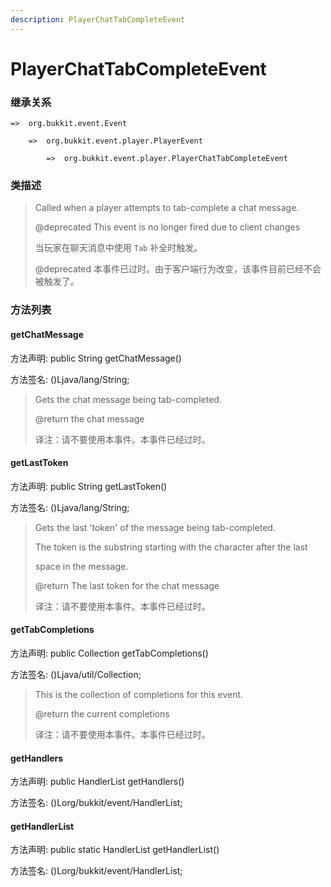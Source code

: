 ```yaml
---
description: PlayerChatTabCompleteEvent
---
```


# PlayerChatTabCompleteEvent

### 继承关系

    =>  org.bukkit.event.Event

        =>  org.bukkit.event.player.PlayerEvent

            =>  org.bukkit.event.player.PlayerChatTabCompleteEvent

### 类描述

> Called when a player attempts to tab-complete a chat message.
>
> @deprecated This event is no longer fired due to client changes
>
>
> 
> 当玩家在聊天消息中使用 `Tab` 补全时触发。
>
> @deprecated 本事件已过时。由于客户端行为改变，该事件目前已经不会被触发了。

### 方法列表

#### getChatMessage

方法声明: public String getChatMessage()

方法签名: ()Ljava/lang/String;

> Gets the chat message being tab-completed.
>
> @return the chat message
>
>
> 
> 译注：请不要使用本事件。本事件已经过时。

#### getLastToken

方法声明: public String getLastToken()

方法签名: ()Ljava/lang/String;

> Gets the last 'token' of the message being tab-completed.
>
> The token is the substring starting with the character after the last
>
> space in the message.
>
> @return The last token for the chat message
>
>
> 
> 译注：请不要使用本事件。本事件已经过时。

#### getTabCompletions

方法声明: public Collection<String> getTabCompletions()

方法签名: ()Ljava/util/Collection;

> This is the collection of completions for this event.
>
> @return the current completions
>
>
> 
> 译注：请不要使用本事件。本事件已经过时。

#### getHandlers

方法声明: public HandlerList getHandlers()

方法签名: ()Lorg/bukkit/event/HandlerList;

#### getHandlerList

方法声明: public static HandlerList getHandlerList()

方法签名: ()Lorg/bukkit/event/HandlerList;